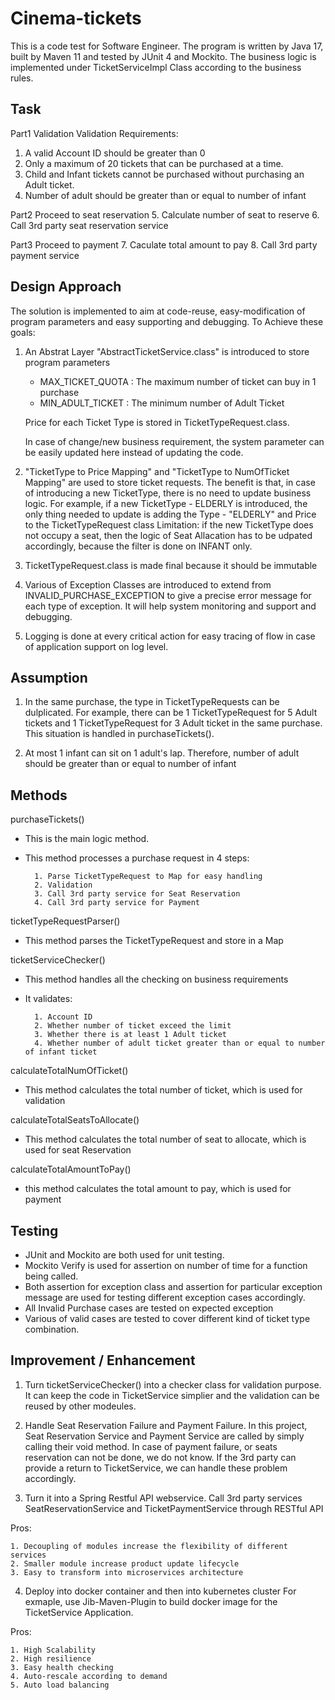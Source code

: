
# Cinema-tickets

This is a code test for Software Engineer.
The program is written by Java 17, built by Maven 11 and tested by JUnit 4 and Mockito.
The business logic is implemented under TicketServiceImpl Class according to the business rules.



## Task

Part1 Validation
Validation Requirements:
1. A valid Account ID should be greater than 0
2. Only a maximum of 20 tickets that can be purchased at a time.
3. Child and Infant tickets cannot be purchased without purchasing an Adult ticket.
4. Number of adult should be greater than or equal to number of infant


Part2 Proceed to seat reservation
5. Calculate number of seat to reserve
6. Call 3rd party seat reservation service

Part3 Proceed to payment 
7. Caculate total amount to pay
8. Call 3rd party payment service


## Design Approach

The solution is implemented to aim at code-reuse, easy-modification of program parameters and easy supporting and debugging.
To Achieve these goals:
1. An Abstrat Layer "AbstractTicketService.class" is introduced to store program parameters

    - MAX_TICKET_QUOTA : The maximum number of ticket can buy in 1 purchase
    - MIN_ADULT_TICKET : The minimum number of Adult Ticket  
   
   Price for each Ticket Type is stored in TicketTypeRequest.class.
   

   In case of change/new business requirement, the system parameter can be easily updated here instead of updating the code.

2. "TicketType to Price Mapping" and "TicketType to NumOfTicket Mapping" are used to store ticket requests.
The benefit is that, in case of introducing a new TicketType, there is no need to update business logic.
For example, if a new TicketType - ELDERLY is introduced, the only thing needed to update is adding the Type - "ELDERLY" and Price to the TicketTypeRequest class
Limitation: if the new TicketType does not occupy a seat, then the logic of Seat Allacation has to be udpated accordingly, because the filter is done on INFANT only.

3. TicketTypeRequest.class is made final because it should be immutable 

4. Various of Exception Classes are introduced to extend from INVALID_PURCHASE_EXCEPTION to give a precise error message for each type of exception. It will help system monitoring and support and debugging.

5. Logging is done at every critical action for easy tracing of flow in case of application support on log level.



## Assumption

1. In the same purchase, the type in TicketTypeRequests can be dulplicated.
   For example, there can be 1 TicketTypeRequest for 5 Adult tickets and 1 TicketTypeRequest for 3 Adult ticket in the same purchase.
   This situation is handled in purchaseTickets().

2. At most 1 infant can sit on 1 adult's lap.
   Therefore, number of adult should be greater than or equal to number of infant
## Methods


purchaseTickets()
- This is the main logic method.
- This method processes a purchase request in 4 steps:

        1. Parse TicketTypeRequest to Map for easy handling
        2. Validation
        3. Call 3rd party service for Seat Reservation
        4. Call 3rd party service for Payment



ticketTypeRequestParser()
- This method parses the TicketTypeRequest and store in a Map


ticketServiceChecker()
- This method handles all the checking on business requirements
- It validates: 

        1. Account ID 
        2. Whether number of ticket exceed the limit
        3. Whether there is at least 1 Adult ticket 
        4. Whether number of adult ticket greater than or equal to number of infant ticket


calculateTotalNumOfTicket()
- This method calculates the total number of ticket, which is used for validation


calculateTotalSeatsToAllocate()
- This method calculates the total number of seat to allocate, which is used for seat Reservation


calculateTotalAmountToPay()
- this method calculates the total amount to pay, which is used for payment




## Testing

- JUnit and Mockito are both used for unit testing.
- Mockito Verify is used for assertion on number of time for a function being called.
- Both assertion for exception class and assertion for particular exception message are used for testing different exception cases accordingly.
- All Invalid Purchase cases are tested on expected exception
- Various of valid cases are tested to cover different kind of ticket type combination.


## Improvement / Enhancement
1. Turn ticketServiceChecker() into a checker class for validation purpose. It can keep the code in TicketService simplier and the validation can be reused by other modeules.

2. Handle Seat Reservation Failure and Payment Failure. In this project, Seat Reservation Service and Payment Service are called by simply calling their void method.
In case of payment failure, or seats reservation can not be done, we do not know.
If the 3rd party can provide a return to TicketService, we can handle these problem accordingly.


3. Turn it into a Spring Restful API webservice.
   Call 3rd party services SeatReservationService and TicketPaymentService through RESTful API

Pros:

    1. Decoupling of modules increase the flexibility of different services
    2. Smaller module increase product update lifecycle
    3. Easy to transform into microservices architecture


4. Deploy into docker container and then into kubernetes cluster 
For exmaple, use Jib-Maven-Plugin to build docker image for the TicketService Application.

Pros: 

    1. High Scalability
    2. High resilience
    3. Easy health checking
    4. Auto-rescale according to demand 
    5. Auto load balancing
